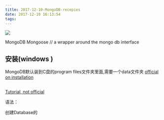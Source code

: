 ```yaml
---
title: 2017-12-10-MongoDB-recepies
date: 2017-12-10 16:13:54
tags:
---
```

![](http://odzl05jxx.bkt.clouddn.com/image/jpg/scenery1511100794441.jpg?imageView2/2/w/600)
<!--more-->

MongoDB
Mongoose // a wrapper around the mongo db interface



## 安装(windows )


MongoDB默认装到C盘的program files文件夹里面,需要一个data文件夹
[official on installation](https://docs.mongodb.com/v3.4/tutorial/install-mongodb-on-windows/)


##

[Tutorial, not official](https://www.tutorialspoint.com/mongodb/mongodb_create_collection.htm)



语法：
>           
创建Database的
